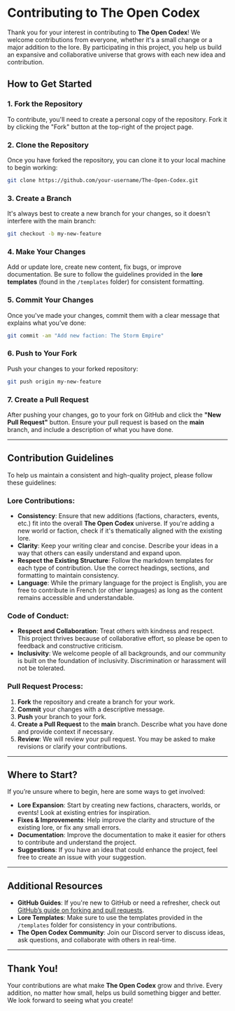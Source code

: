 # Contributing to **The Open Codex**

Thank you for your interest in contributing to **The Open Codex**! We welcome contributions from everyone, whether it's a small change or a major addition to the lore. By participating in this project, you help us build an expansive and collaborative universe that grows with each new idea and contribution.

## How to Get Started

### 1. **Fork the Repository**
To contribute, you'll need to create a personal copy of the repository. Fork it by clicking the "Fork" button at the top-right of the project page.

### 2. **Clone the Repository**
Once you have forked the repository, you can clone it to your local machine to begin working:
```bash
git clone https://github.com/your-username/The-Open-Codex.git
```

### 3. **Create a Branch**
It's always best to create a new branch for your changes, so it doesn't interfere with the main branch:
```bash
git checkout -b my-new-feature
```

### 4. **Make Your Changes**
Add or update lore, create new content, fix bugs, or improve documentation. Be sure to follow the guidelines provided in the **lore templates** (found in the `/templates` folder) for consistent formatting.

### 5. **Commit Your Changes**
Once you've made your changes, commit them with a clear message that explains what you’ve done:
```bash
git commit -am "Add new faction: The Storm Empire"
```

### 6. **Push to Your Fork**
Push your changes to your forked repository:
```bash
git push origin my-new-feature
```

### 7. **Create a Pull Request**
After pushing your changes, go to your fork on GitHub and click the **"New Pull Request"** button. Ensure your pull request is based on the **main** branch, and include a description of what you have done.

---

## Contribution Guidelines

To help us maintain a consistent and high-quality project, please follow these guidelines:

### Lore Contributions:
- **Consistency**: Ensure that new additions (factions, characters, events, etc.) fit into the overall **The Open Codex** universe. If you're adding a new world or faction, check if it's thematically aligned with the existing lore.
- **Clarity**: Keep your writing clear and concise. Describe your ideas in a way that others can easily understand and expand upon.
- **Respect the Existing Structure**: Follow the markdown templates for each type of contribution. Use the correct headings, sections, and formatting to maintain consistency.
- **Language**: While the primary language for the project is English, you are free to contribute in French (or other languages) as long as the content remains accessible and understandable.

### Code of Conduct:
- **Respect and Collaboration**: Treat others with kindness and respect. This project thrives because of collaborative effort, so please be open to feedback and constructive criticism.
- **Inclusivity**: We welcome people of all backgrounds, and our community is built on the foundation of inclusivity. Discrimination or harassment will not be tolerated.

### Pull Request Process:
1. **Fork** the repository and create a branch for your work.
2. **Commit** your changes with a descriptive message.
3. **Push** your branch to your fork.
4. **Create a Pull Request** to the **main** branch. Describe what you have done and provide context if necessary.
5. **Review**: We will review your pull request. You may be asked to make revisions or clarify your contributions.

---

## Where to Start?

If you’re unsure where to begin, here are some ways to get involved:

- **Lore Expansion**: Start by creating new factions, characters, worlds, or events! Look at existing entries for inspiration.
- **Fixes & Improvements**: Help improve the clarity and structure of the existing lore, or fix any small errors.
- **Documentation**: Improve the documentation to make it easier for others to contribute and understand the project.
- **Suggestions**: If you have an idea that could enhance the project, feel free to create an issue with your suggestion.

---

## Additional Resources

- **GitHub Guides**: If you're new to GitHub or need a refresher, check out [GitHub’s guide on forking and pull requests](https://docs.github.com/en/github/collaborating-with-issues-and-pull-requests/creating-a-pull-request).
- **Lore Templates**: Make sure to use the templates provided in the `/templates` folder for consistency in your contributions.
- **The Open Codex Community**: Join our Discord server to discuss ideas, ask questions, and collaborate with others in real-time.

---

## Thank You!

Your contributions are what make **The Open Codex** grow and thrive. Every addition, no matter how small, helps us build something bigger and better. We look forward to seeing what you create!
